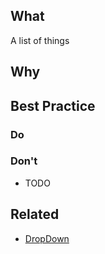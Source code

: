 ## What

A list of things

## Why

## Best Practice

### Do

### Don't

* TODO

## Related

* [DropDown](#dropdown)

```
```
